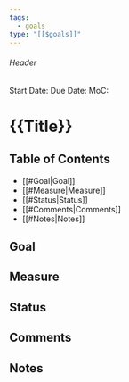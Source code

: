 ```yaml
---
tags:
  - goals
type: "[[$goals]]"
---
```

###### Header
Start Date: 
Due Date: 
MoC: 
# {{Title}}

## Table of Contents

- [[#Goal|Goal]]
- [[#Measure|Measure]]
- [[#Status|Status]]
- [[#Comments|Comments]]
- [[#Notes|Notes]]

## Goal


## Measure


## Status


## Comments


## Notes